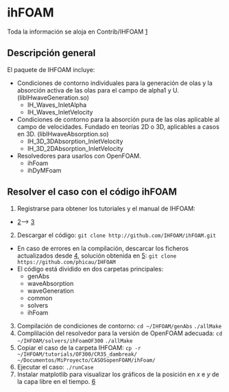 # ihFOAM
Toda la información se aloja en Contrib/IHFOAM [1](https://openfoamwiki.net/index.php/Contrib/IHFOAM)

## Descripción general
El paquete de IHFOAM incluye:
* Condiciones de contorno individuales para la generación de olas y la absorción activa de las olas para el campo de alpha1 y U. (libIHwaveGeneration.so)
  * IH_Waves_InletAlpha
  * IH_Waves_InletVelocity
* Condiciones de contorno para la absorción pura de las olas aplicable al campo de velocidades. Fundado en teorías 2D o 3D, aplicables a casos en 3D. (libIHwaveAbsorption.so)
  * IH_3D_3DAbsorption_InletVelocity
  * IH_3D_2DAbsorption_InletVelocity
* Resolvedores para usarlos con OpenFOAM.
  * ihFoam
  * ihDyMFoam

## Resolver el caso con el código ihFOAM
1. Registrarse para obtener los tutoriales y el manual de IHFOAM:
* [2](http://ihfoam.ihcantabria.com/source-download/)--> [3](https://bitbucket.org/phicau/ihfoam_materials/src)
2. Descargar el código:
`git clone http://github.com/IHFOAM/ihFOAM.git`
* En caso de errores en la compilación, descarcar los ficheros actualizados desde [4](https://github.com/phicau/IHFOAM), solución obtenida en [5](http://www.cfd-online.com/Forums/openfoam-solving/138987-ihfoam-thread-11.html): 
`git clone https://github.com/phicau/IHFOAM`
* El código está dividido en dos carpetas principales:
  * genAbs
   - waveAbsorption 
   - waveGeneration 
   - common 
  * solvers
   - ihFoam 
3. Compilación de condiciones de contorno:
`cd ~/IHFOAM/genAbs`
`./allMake`
4. Complilación del resolvedor para la versión de OpenFOAM adecuada:
`cd ~/IHFOAM/solvers/ihFoamOF300`
`./allMake`
5. Copiar el caso de la carpeta IHFOAM:
`cp -r ~/IHFOAM/tutorials/OF300/CR35_dambreak/ ~/Documentos/MiProyecto/CASOSopenFOAM/ihFoam/`
6. Ejecutar el caso:
`./runCase`
7. Instalar matplotlib para visualizar los gráficos de la posición en *x* e *y* de la capa libre en el tiempo.
[6](http://matplotlib.org/users/installing.html)
